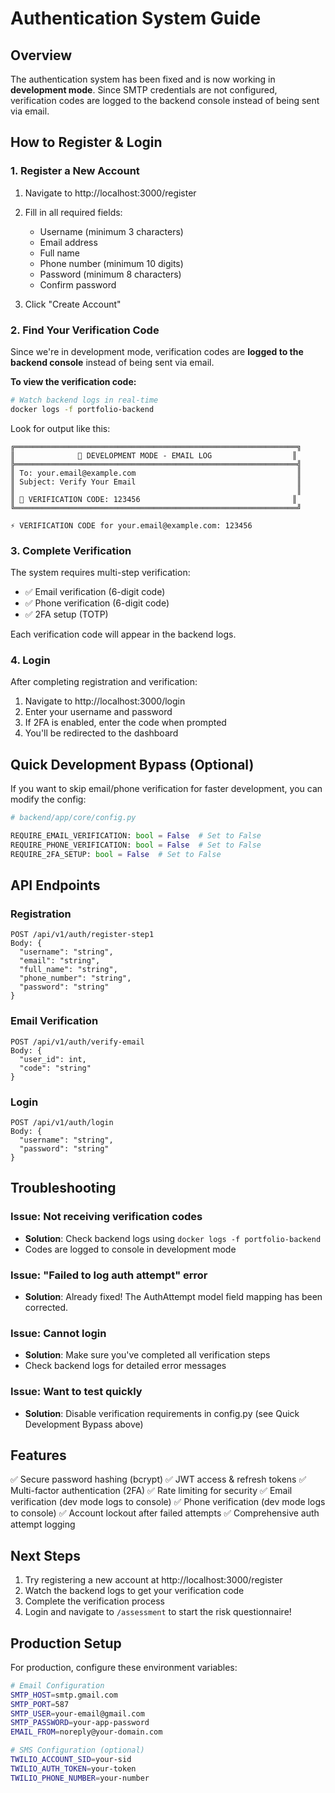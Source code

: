 # Authentication System Guide

## Overview

The authentication system has been fixed and is now working in **development mode**. Since SMTP credentials are not configured, verification codes are logged to the backend console instead of being sent via email.

## How to Register & Login

### 1. Register a New Account

1. Navigate to http://localhost:3000/register
2. Fill in all required fields:
   - Username (minimum 3 characters)
   - Email address
   - Full name
   - Phone number (minimum 10 digits)
   - Password (minimum 8 characters)
   - Confirm password

3. Click "Create Account"

### 2. Find Your Verification Code

Since we're in development mode, verification codes are **logged to the backend console** instead of being sent via email.

**To view the verification code:**

```bash
# Watch backend logs in real-time
docker logs -f portfolio-backend
```

Look for output like this:

```
╔═══════════════════════════════════════════════════════════════╗
║              📧 DEVELOPMENT MODE - EMAIL LOG                  ║
╠═══════════════════════════════════════════════════════════════╣
║ To: your.email@example.com                                    ║
║ Subject: Verify Your Email                                    ║
║                                                               ║
║ 🔑 VERIFICATION CODE: 123456                                  ║
╚═══════════════════════════════════════════════════════════════╝

⚡ VERIFICATION CODE for your.email@example.com: 123456
```

### 3. Complete Verification

The system requires multi-step verification:
- ✅ Email verification (6-digit code)
- ✅ Phone verification (6-digit code)
- ✅ 2FA setup (TOTP)

Each verification code will appear in the backend logs.

### 4. Login

After completing registration and verification:

1. Navigate to http://localhost:3000/login
2. Enter your username and password
3. If 2FA is enabled, enter the code when prompted
4. You'll be redirected to the dashboard

## Quick Development Bypass (Optional)

If you want to skip email/phone verification for faster development, you can modify the config:

```python
# backend/app/core/config.py

REQUIRE_EMAIL_VERIFICATION: bool = False  # Set to False
REQUIRE_PHONE_VERIFICATION: bool = False  # Set to False
REQUIRE_2FA_SETUP: bool = False  # Set to False
```

## API Endpoints

### Registration
```
POST /api/v1/auth/register-step1
Body: {
  "username": "string",
  "email": "string",
  "full_name": "string",
  "phone_number": "string",
  "password": "string"
}
```

### Email Verification
```
POST /api/v1/auth/verify-email
Body: {
  "user_id": int,
  "code": "string"
}
```

### Login
```
POST /api/v1/auth/login
Body: {
  "username": "string",
  "password": "string"
}
```

## Troubleshooting

### Issue: Not receiving verification codes
- **Solution**: Check backend logs using `docker logs -f portfolio-backend`
- Codes are logged to console in development mode

### Issue: "Failed to log auth attempt" error
- **Solution**: Already fixed! The AuthAttempt model field mapping has been corrected.

### Issue: Cannot login
- **Solution**: Make sure you've completed all verification steps
- Check backend logs for detailed error messages

### Issue: Want to test quickly
- **Solution**: Disable verification requirements in config.py (see Quick Development Bypass above)

## Features

✅ Secure password hashing (bcrypt)
✅ JWT access & refresh tokens
✅ Multi-factor authentication (2FA)
✅ Rate limiting for security
✅ Email verification (dev mode logs to console)
✅ Phone verification (dev mode logs to console)
✅ Account lockout after failed attempts
✅ Comprehensive auth attempt logging

## Next Steps

1. Try registering a new account at http://localhost:3000/register
2. Watch the backend logs to get your verification code
3. Complete the verification process
4. Login and navigate to `/assessment` to start the risk questionnaire!

## Production Setup

For production, configure these environment variables:

```bash
# Email Configuration
SMTP_HOST=smtp.gmail.com
SMTP_PORT=587
SMTP_USER=your-email@gmail.com
SMTP_PASSWORD=your-app-password
EMAIL_FROM=noreply@your-domain.com

# SMS Configuration (optional)
TWILIO_ACCOUNT_SID=your-sid
TWILIO_AUTH_TOKEN=your-token
TWILIO_PHONE_NUMBER=your-number
```
